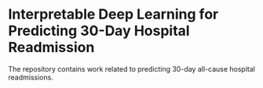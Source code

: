 # Interpretable Deep Learning for Predicting 30-Day Hospital Readmission  

The repository contains work related to predicting 30-day all-cause hospital readmissions.